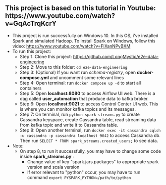 <h2>This project is based on this tutorial in Youtube: <br>https://www.youtube.com/watch?v=GqAcTrqKcrY</h2>

- This project is run successfully on Windows 10. In this OS, i've installed Spark and simulated Hadoop.
  To install Spark on Windows, follow this video: https://www.youtube.com/watch?v=FIXanNPvBXM
- To run this project:
  + Step 1: Clone this project: https://github.com/LongMystic/e2e-data-engineering
  + Step 2: Move to this folder: ```cd e2e-data-engineering```
  + Step 3: (Optional) If you want run <i>schema-registry</i>, open <b>docker-compose.yml</b> and uncomment some relevant lines
  + Step 4: Open terminal: run ```docker compose up -d``` to start all containers
  + Step 5: Open <b>localhost:8080</b> to access Airflow UI web. There is a dag called <b>user_automation</b> that produce data to kafka broker.
  + Step 6: Open <b>localhost:9021</b> to access Control Center UI web. This is where you can monitor kafka topics and its messages.
  + Step 7: On terminal, run ```python spark-streams.py``` to create Cassandra keyspace, create Cassandra table, read streaming data from kafka topic and write it to Cassandra table.
  + Step 8: Open another terminal, run ```docker exec -it cassandra cqlsh -u cassandra -p cassandra localhost 9042``` to access Cassandra db. Then run ```SELECT * FROM spark_streams.created_users;``` to see data.
- Note:
  + On step 8, to run it successfully, you may have to change some code inside <b>spark_streams.py</b> :
    + Change value of key "spark.jars.packages" to appropriate spark version and scala version
    + If error relevant to "python" occur, you may have to run command ```export PYSPARK_PYTHON=/path/to/python```
